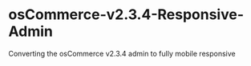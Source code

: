 # osCommerce-v2.3.4-Responsive-Admin
Converting the osCommerce v2.3.4 admin to fully mobile responsive
